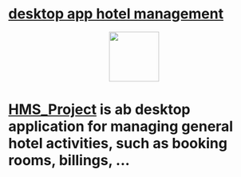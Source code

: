 # [desktop app hotel management](#)


<p align="center">
  <img width="100" height="100" src="https://fr.freepik.com/icones-gratuites/hotel_14386536.htm#query=hotel&position=0&from_view=search&track=robertav1_2_sidr">
</p>


# [HMS_Project](#) is ab desktop application for managing general hotel activities, such as booking rooms, billings, ...

